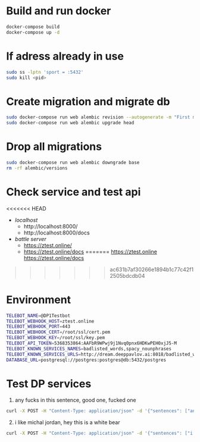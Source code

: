 # Build and run docker
``` bash
docker-compose build
docker-compose up -d
```

# If adress already in use
``` bash
sudo ss -lptn 'sport = :5432'
sudo kill <pid>
```

# Create migration and migrate db
``` bash
sudo docker-compose run web alembic revision --autogenerate -m "First migration"
sudo docker-compose run web alembic upgrade head
```

# Drop all migrations
``` bash
sudo docker-compose run web alembic downgrade base
rm -rf alembic/versions
```

# Check service and test api
<<<<<<< HEAD
+ *localhost*
  - http://localhost:8000/
  - http://localhost:8000/docs
+ *battle server*
  - https://ztest.online/
  - https://ztest.online/docs
=======
https://ztest.online
https://ztest.online/docs
>>>>>>> ac631b7af30266e1894b1c77c42f12505bdcdb04

# Environment
``` bash
TELEBOT_NAME=@DP1Testbot
TELEBOT_WEBHOOK_HOST=ztest.online
TELEBOT_WEBHOOK_PORT=443
TELEBOT_WEBHOOK_CERT=/root/ssl/cert.pem
TELEBOT_WEBHOOK_KEY=/root/ssl/key.pem
TELEBOT_API_TOKEN=5368353864:AAFbR9WPwj9j1Nvq0pnx6HDKwPEH0xjJ5-M
TELEBOT_KNOWN_SERVICES_NAMES=badlisted_words,spacy_nounphrases
TELEBOT_KNOWN_SERVICES_URLS=http://dream.deeppavlov.ai:8018/badlisted_words,http://dream.deeppavlov.ai:8006/respond
DATABASE_URL=postgresql://postgres:postgres@db:5432/postgres
```

# Test DP services
1. any fucks in this sentence, good one, fucked one
``` bash
curl -X POST -H "Content-Type: application/json" -d '{"sentences": ["any fucks in this sentence", "good one", "fucked one"]}' http://dream.deeppavlov.ai:8018/badlisted_words
```
2. i like michal jordan, hey this is a white bear
``` bash
curl -X POST -H "Content-Type: application/json" -d '{"sentences": ["i like michal jordan", "hey this is a white bear"]}' http://dream.deeppavlov.ai:8006/respond
```
